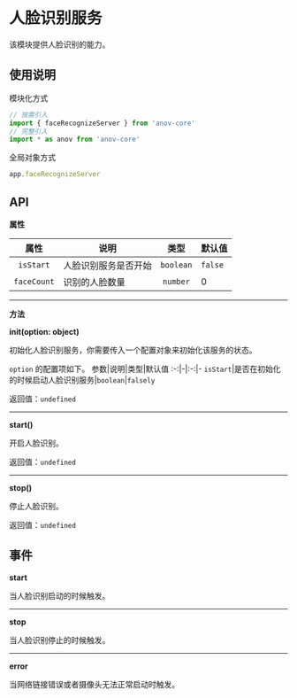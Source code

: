 # 人脸识别服务

该模块提供人脸识别的能力。

## 使用说明

模块化方式

```javascript
// 按需引入
import { faceRecognizeServer } from 'anov-core'
// 完整引入
import * as anov from 'anov-core'
```

全局对象方式

```javascript
app.faceRecognizeServer
```

## API

**属性**

|   属性    | 说明                 |   类型    | 默认值  |
| :-------: | -------------------- | :-------: | ------- |
| `isStart` | 人脸识别服务是否开始 | `boolean` | `false` |
| `faceCount` | 识别的人脸数量 | `number` | 0 |

---
**方法**

**init(option: object)**

初始化人脸识别服务，你需要传入一个配置对象来初始化该服务的状态。

`option` 的配置项如下。
参数|说明|类型|默认值
:-:|-|:-:|-
`isStart`|是否在初始化的时候启动人脸识别服务|`boolean`|`falsely`

返回值：`undefined`

---

**start()**

开启人脸识别。

返回值：`undefined`

---

**stop()**

停止人脸识别。

返回值：`undefined`


## 事件

**start**

当人脸识别启动的时候触发。

---

**stop**

当人脸识别停止的时候触发。

---

**error**

当网络链接错误或者摄像头无法正常启动时触发。